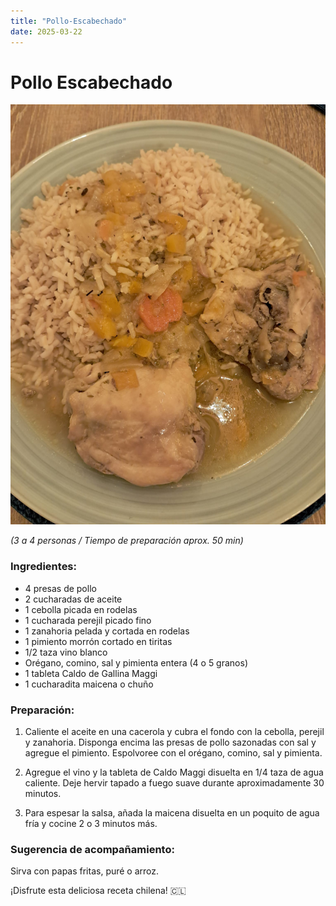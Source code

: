 ```yaml
---
title: "Pollo-Escabechado"
date: 2025-03-22
---
```


# Pollo Escabechado

![pollo](/assets/pollo.jpg)


*(3 a 4 personas / Tiempo de preparación aprox. 50 min)*

### Ingredientes:

- 4 presas de pollo
- 2 cucharadas de aceite
- 1 cebolla picada en rodelas
- 1 cucharada perejil picado fino
- 1 zanahoria pelada y cortada en rodelas
- 1 pimiento morrón cortado en tiritas
- 1/2 taza vino blanco
- Orégano, comino, sal y pimienta entera (4 o 5 granos)
- 1 tableta Caldo de Gallina Maggi
- 1 cucharadita maicena o chuño

### Preparación:

1. Caliente el aceite en una cacerola y cubra el fondo con la cebolla, perejil y zanahoria. Disponga encima las presas de pollo sazonadas con sal y agregue el pimiento. Espolvoree con el orégano, comino, sal y pimienta.

2. Agregue el vino y la tableta de Caldo Maggi disuelta en 1/4 taza de agua caliente. Deje hervir tapado a fuego suave durante aproximadamente 30 minutos.

3. Para espesar la salsa, añada la maicena disuelta en un poquito de agua fría y cocine 2 o 3 minutos más.

### Sugerencia de acompañamiento:

Sirva con papas fritas, puré o arroz.

¡Disfrute esta deliciosa receta chilena! 🇨🇱
